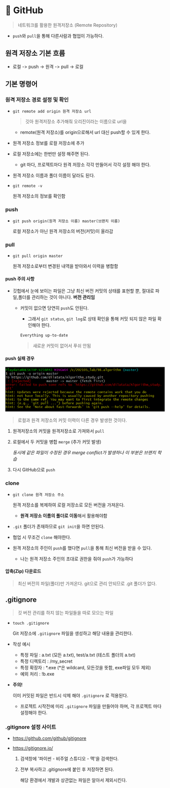 # 📗 GitHub

> 네트워크를 활용한 원격저장소 (Remote Repository)

- `push`와 `pull`을 통해 다른사람과 협업이 가능하다.



## 원격 저장소 기본 흐름

- 로컬 -> push -> 원격 -> pull -> 로컬



## 기본 명령어



### 원격 저장소 경로 설정 및 확인

- `git remote add origin 원격 저장소 url`

  > 깃아 원격저장소 추가해줘 오리진이라는 이름으로 url을

  - remote(원격 저장소)를 origin으로해서 url 대신 push할 수 있게 한다.

- 원격 저장소 정보를 로컬 저장소에 추가
- 로컬 저장소에는 한번만 설정 해주면 된다.
  - git 마다, 프로젝트마다 원격 저장소 각각 만들어서 각각 설정 해야 한다.
- 원격 저장소 이름과 폴더 이름이 달라도 된다.



- `git remote -v`

  원격 저장소의 정보를 확인함



### push

- `git push origin(원격 저장소 이름) master(브랜치 이름)`

  로컬 저장소가 아닌 원격 저장소의 버전(커밋)이 올라감




### pull

- `git pull origin master`

  원격 저장소로부터 변경된 내역을 받아와서 이력을 병합함



#### push 주의 사항

- 깃헙에서 눈에 보이는 파일은 그냥 최신 버전 커밋의 상태를 표현할 뿐, 절대로 파일,폴더를 관리하는 것이 아니다. **버전 관리임**

  - 커밋이 없으면 당연히 `push`도 안된다.

    - 그래서 `git status`, `git log`로 상태 확인을 통해 커밋 되지 않은 파일 확인해야 한다.

    ```bash
    Everything up-to-date
    ```

    >  새로운 커밋이 없어서 푸쉬 안됨



#### push 실패 경우

![git push error](GitHub.assets/git_push_error.png)

> 로컬과 원격 저장소의 커밋 이력이 다른 경우 발생한 것이다.



1. 원격저장소의 커밋을 원격저장소로 가져와서 `pull` 

2. 로컬에서 두 커밋을 병합 `merge` (추가 커밋 발생)

   *동시에 같은 파일이 수정된 경우 merge conflict가 발생하나 이 부분은 브랜치 학습*

3. 다시 GitHub으로 `push`



### clone

- `git clone 원격 저장소 주소`

  원격 저장소를 복제하여 로컬 저장소로 모든 버전을 가져온다.

  - **원격 저장소 이름의 폴더로 이동**해서 활용해야함

- `.git` 폴더가 존재하므로 `git init`을 하면 안된다.

- 협업 시 무조건 `clone` 해야한다.

- 원격 저장소의 주인이 `push`를 했다면 `pull`을 통해 최신 버전을 받을 수 있다.

  - 나는 원격 저장소 주인의 초대로 권한을 줘야 `push`가 가능하다



#### 압축(Zip) 다운로드

> 최신 버전의 파일(폴더)만 가져온다. git으로 관리 안되므로 .git 폴더가 없다.



## .gitignore

> 깃 버전 관리를 하지 않는 파일들을 따로 모으는 파일

- `touch .gitignore`

  Git 저장소에 `.gitignore` 파일을 생성하고 해당 내용을 관리한다.

- 작성 예시

  - 특정 파일 : a.txt (모든 a.txt), test/a.txt (테스트 폴더의 a.txt)
  - 특정 디렉토리 : /my_secret
  - 특정 확장자 : *.exe (\*은 wildcard, 모든것을 뜻함, exe파일 모두 제외)
  - 예외 처리 : !b.exe

- **주의!** 

  이미 커밋된 파일은 반드시 삭제 해야 `.gitignore` 로 적용된다.

  - 프로젝트 시작전에 미리 `.gitignore` 파일을 만들어야 하며, 각 프로젝트 마다 설정해야 한다.



### .gitignore 설정 사이트

- https://github.com/github/gitignore

- https://gitignore.io/

  1. 검색창에 '파이썬 - 비주얼 스튜디오 - 맥'을 검색한다.

  2. 전부 복사하고 .gitignore에 붙인 후 저장하면 된다.

     해당 환경에서 개발과 상관없는 파일은 알아서 제외시킨다.
